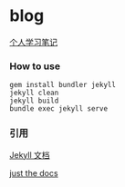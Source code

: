 # blog

[个人学习笔记](https://recaton.github.io)

### How to use
```
gem install bundler jekyll
jekyll clean
jekyll build
bundle exec jekyll serve
```

### 引用
[Jekyll 文档](https://jekyllrb.com/docs/)

[just the docs](https://pmarsceill.github.io/just-the-docs/)
